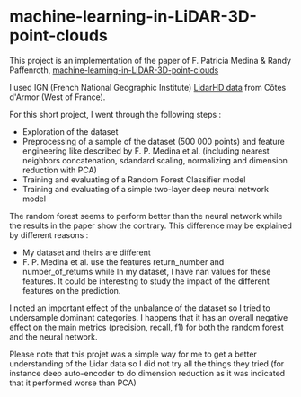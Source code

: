 # machine-learning-in-LiDAR-3D-point-clouds

This project is an implementation of the paper of F. Patricia Medina & Randy Paffenroth, [machine-learning-in-LiDAR-3D-point-clouds](https://arxiv.org/abs/2101.09318)

I used IGN (French National Geographic Institute) [LidarHD data](https://geoservices.ign.fr/lidarhd) from Côtes d'Armor (West of France).

For this short project, I went through the following steps :
- Exploration of the dataset
- Preprocessing of a sample of the dataset (500 000 points) and feature engineering like described by F. P. Medina et al. (including nearest neighbors concatenation, sdandard scaling, normalizing and dimension reduction with PCA)
- Training and evaluating of a Random Forest Classifier model
- Training and evaluating of a simple two-layer deep neural network model

The random forest seems to perform better than the neural network while the results in the paper show the contrary. This difference may be explained by different reasons :
- My dataset and theirs are different
- F. P. Medina et al. use the features return_number and number_of_returns while In my dataset, I have nan values for these features. It could be interesting to study the impact of the different features on the prediction.


I noted an important effect of the unbalance of the dataset so I tried to undersample dominant categories. I happens that it has an overall negative effect on the main metrics (precision, recall, f1) for both the random forest and the neural network. 

Please note that this projet was a simple way for me to get a better understanding of the Lidar data so I did not try all the things they tried (for instance deep auto-encoder to do dimension reduction as it was indicated that it performed worse than PCA) 
